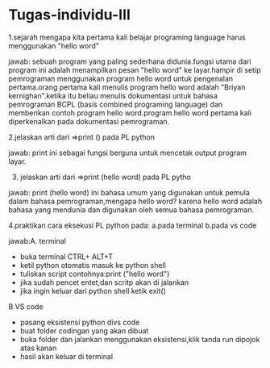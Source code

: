 # Tugas-individu-III

1.sejarah mengapa kita pertama kali belajar programing language harus menggunakan "hello word"

jawab: sebuah program yang paling sederhana didunia.fungsi utama dari program ini adalah menampilkan pesan "hello word" ke layar.hampir di setip pemrograman menggunakan program hello word untuk pengenalan pertama.orang pertama kali menulis program hello word adalah "Briyan kernighan".ketika itu beliau menulis dokumentasi untuk bahasa pemrograman BCPL (basis combined programing language) dan memberikan contoh program hello word.program hello word pertama kali diperkenalkan pada dokumentasi pemrograman.

2.jelaskan arti dari =>print () pada PL python

jawab: print ini sebagai fungsi berguna untuk mencetak output program layar.

3. jelaskan arti dari =>print (hello word) pada PL pytho


 jawab: print (hello word) ini bahasa umum yang digunakan untuk pemula dalam bahasa pemrograman,mengapa hello word? karena hello word adalah bahasa yang mendunia dan digunakan oleh semua bahasa pemrograman.
 
 4.praktikan cara eksekusi PL python pada:
 a.pada terminal
 b.pada vs code
 
 jawab:A. terminal
 * buka terminal CTRL+ ALT+T 
 * ketil python otomatis masuk ke python shell
 * tuliskan script contohnya:print ("hello word")
 * jika sudah pencet entet,dan scritp akan di jalankan
 * jika ingin keluar dari python shell ketik exit() 
 
 B VS code 
 * pasang eksistensi python divs code
 * buat folder codingan yang akan dibuat
 * buka folder dan jalankan menggunakan eksistensi,klik tanda run dipojok atas kanan
 * hasil akan keluar di terminal







 
 
 
 
 
 
 
 
 
 
 
 






